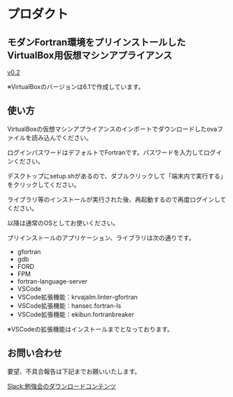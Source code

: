 # プロダクト

## モダンFortran環境をプリインストールしたVirtualBox用仮想マシンアプライアンス

[v0.2](https://drive.google.com/file/d/10zPCYW1kqjY9a0mMrZsECVkRM_wtU8xe/view?usp=sharing)

※VirtualBoxのバージョンは6.1で作成しています。

## 使い方

VirtualBoxの仮想マシンアプライアンスのインポートでダウンロードしたovaファイルを読み込んでください。

ログインパスワードはデフォルトでFortranです。パスワードを入力してログインください。

デスクトップにsetup.shがあるので、ダブルクリックして「端末内で実行する」をクリックしてください。

ライブラリ等のインストールが実行された後、再起動するので再度ログインしてください。

以降は通常のOSとしてお使いください。

プリインストールのアプリケーション、ライブラリは次の通りです。

* gfortran
* gdb
* FORD
* FPM
* fortran-language-server
* VSCode
* VSCode拡張機能：krvajalm.linter-gfortran
* VSCode拡張機能：hansec.fortran-ls
* VSCode拡張機能：ekibun.fortranbreaker

※VSCodeの拡張機能はインストールまでとなっております。

## お問い合わせ

要望、不具合報告は下記までお願いいたします。

[Slack:勉強会のダウンロードコンテンツ](https://www.google.com/url?q=https%3A%2F%2Fmodern-fortran.slack.com%2Farchives%2FC01SZCTDD41&sa=D&sntz=1&usg=AFQjCNFoSa26E8mHZSyAAOneToeUXv94CQ)
